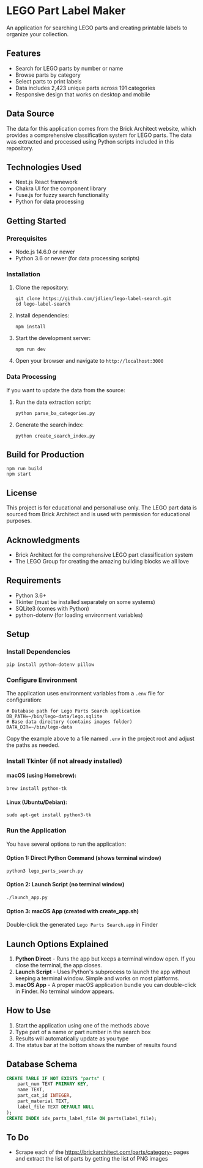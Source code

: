 <!-- @format -->

# LEGO Part Label Maker

An application for searching LEGO parts and creating printable labels to organize your collection.

## Features

- Search for LEGO parts by number or name
- Browse parts by category
- Select parts to print labels
- Data includes 2,423 unique parts across 191 categories
- Responsive design that works on desktop and mobile

## Data Source

The data for this application comes from the Brick Architect website, which provides a comprehensive classification system for LEGO parts. The data was extracted and processed using Python scripts included in this repository.

## Technologies Used

- Next.js React framework
- Chakra UI for the component library
- Fuse.js for fuzzy search functionality
- Python for data processing

## Getting Started

### Prerequisites

- Node.js 14.6.0 or newer
- Python 3.6 or newer (for data processing scripts)

### Installation

1. Clone the repository:

   ```
   git clone https://github.com/jdlien/lego-label-search.git
   cd lego-label-search
   ```

2. Install dependencies:

   ```
   npm install
   ```

3. Start the development server:

   ```
   npm run dev
   ```

4. Open your browser and navigate to `http://localhost:3000`

### Data Processing

If you want to update the data from the source:

1. Run the data extraction script:

   ```
   python parse_ba_categories.py
   ```

2. Generate the search index:
   ```
   python create_search_index.py
   ```

## Build for Production

```
npm run build
npm start
```

## License

This project is for educational and personal use only. The LEGO part data is sourced from Brick Architect and is used with permission for educational purposes.

## Acknowledgments

- Brick Architect for the comprehensive LEGO part classification system
- The LEGO Group for creating the amazing building blocks we all love

## Requirements

- Python 3.6+
- Tkinter (must be installed separately on some systems)
- SQLite3 (comes with Python)
- python-dotenv (for loading environment variables)

## Setup

### Install Dependencies

```
pip install python-dotenv pillow
```

### Configure Environment

The application uses environment variables from a `.env` file for configuration:

```
# Database path for Lego Parts Search application
DB_PATH=~/bin/lego-data/lego.sqlite
# Base data directory (contains images folder)
DATA_DIR=~/bin/lego-data
```

Copy the example above to a file named `.env` in the project root and adjust the paths as needed.

### Install Tkinter (if not already installed)

#### macOS (using Homebrew):

```
brew install python-tk
```

#### Linux (Ubuntu/Debian):

```
sudo apt-get install python3-tk
```

### Run the Application

You have several options to run the application:

#### Option 1: Direct Python Command (shows terminal window)

```
python3 lego_parts_search.py
```

#### Option 2: Launch Script (no terminal window)

```
./launch_app.py
```

#### Option 3: macOS App (created with create_app.sh)

Double-click the generated `Lego Parts Search.app` in Finder

## Launch Options Explained

1. **Python Direct** - Runs the app but keeps a terminal window open. If you close the terminal, the app closes.
2. **Launch Script** - Uses Python's subprocess to launch the app without keeping a terminal window. Simple and works on most platforms.
3. **macOS App** - A proper macOS application bundle you can double-click in Finder. No terminal window appears.

## How to Use

1. Start the application using one of the methods above
2. Type part of a name or part number in the search box
3. Results will automatically update as you type
4. The status bar at the bottom shows the number of results found

## Database Schema

```sql
CREATE TABLE IF NOT EXISTS "parts" (
    part_num TEXT PRIMARY KEY,
    name TEXT,
    part_cat_id INTEGER,
    part_material TEXT,
    label_file TEXT DEFAULT NULL
);
CREATE INDEX idx_parts_label_file ON parts(label_file);
```

## To Do

- Scrape each of the https://brickarchitect.com/parts/category-<number> pages and extract the list of parts by getting the list of PNG images
